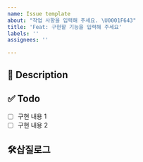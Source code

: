 ```yaml
---
name: Issue template
about: "작업 사항을 입력해 주세요. \U0001F643"
title: 'Feat: 구현할 기능을 입력해 주세요'
labels: ''
assignees: ''

---
```


## 🚧 Description
<!-- 설명을 작성해 주세요. -->


## ✅ Todo
- [ ] 구현 내용 1
- [ ] 구현 내용 2 

## 🛠️삽질로그
<!-- 참고한 블로그나 깨달은 점 등 삽질 내용을 기록해주세요 -->

